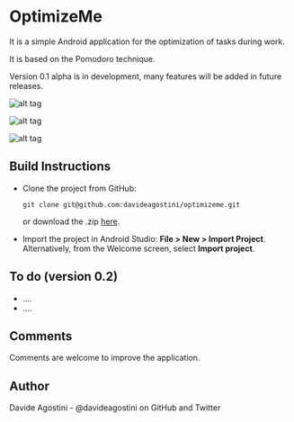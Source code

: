 # OptimizeMe
It is a simple Android application for the optimization of tasks during work. 

It is based on the Pomodoro technique.

Version 0.1 alpha is in development, many features will be added in future releases.

![alt tag](https://raw.github.com/davideagostini/optimizeme/master/images/home.png)

![alt tag](https://raw.github.com/davideagostini/optimizeme/master/images/settings.png)

![alt tag](https://raw.github.com/davideagostini/optimizeme/master/images/notification.png)

## Build Instructions
 
- Clone the project from GitHub: 
   ```
   git clone git@github.com:davideagostini/optimizeme.git
   ```
   or download the .zip [here](https://github.com/davideagostini/optimizeme/archive/master.zip).

- Import the project in Android Studio: **File > New > Import Project**.
  Alternatively, from the Welcome screen, select **Import project**.

## To do (version 0.2)
* ....
* ....

## Comments
Comments are welcome to improve the application.

## Author
Davide Agostini - @davideagostini on GitHub and Twitter


